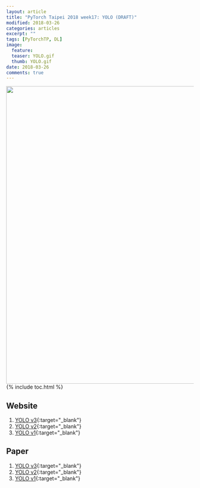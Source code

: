 ```yaml
---
layout: article
title: "PyTorch Taipei 2018 week17: YOLO (DRAFT)"
modified: 2018-03-26
categories: articles
excerpt: ""
tags: [PyTorchTP, DL]
image:
  feature:
  teaser: YOLO.gif
  thumb: YOLO.gif
date: 2018-03-26
comments: true
---
```



<img src="" width="800">
{% include toc.html %}


## Website
1. [YOLO v3][1]{:target="_blank"}
2. [YOLO v2][2]{:target="_blank"}
3. [YOLO v1][3]{:target="_blank"}

## Paper
1. [YOLO v3][4]{:target="_blank"}
2. [YOLO v2][5]{:target="_blank"}
3. [YOLO v1][6]{:target="_blank"}

[1]: https://pjreddie.com/darknet/yolo/
[2]: https://pjreddie.com/darknet/yolov2/
[3]: https://pjreddie.com/darknet/yolov1/
[4]: https://pjreddie.com/media/files/papers/YOLOv3.pdf
[5]: https://arxiv.org/pdf/1612.08242
[6]: https://arxiv.org/pdf/1506.02640
